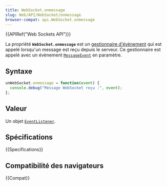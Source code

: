 ```yaml
---
title: WebSocket.onmessage
slug: Web/API/WebSocket/onmessage
browser-compat: api.WebSocket.onmessage
---
```

{{APIRef("Web Sockets API")}}

La propriété **`WebSocket.onmessage`** est un [gestionnaire d'évènement](/fr/docs/Web/Events/Event_handlers) qui est appelé lorsqu'un message est reçu depuis le serveur. Ce gestionnaire est appelé avec un évènement [`MessageEvent`](/fr/docs/Web/API/MessageEvent) en paramètre.

## Syntaxe

```js
unWebSocket.onmessage = function(event) {
  console.debug("Message WebSocket reçu :", event);
};
```

## Valeur

Un objet [`EventListener`](/fr/docs/Web/API/EventListener).

## Spécifications

{{Specifications}}

## Compatibilité des navigateurs

{{Compat}}
